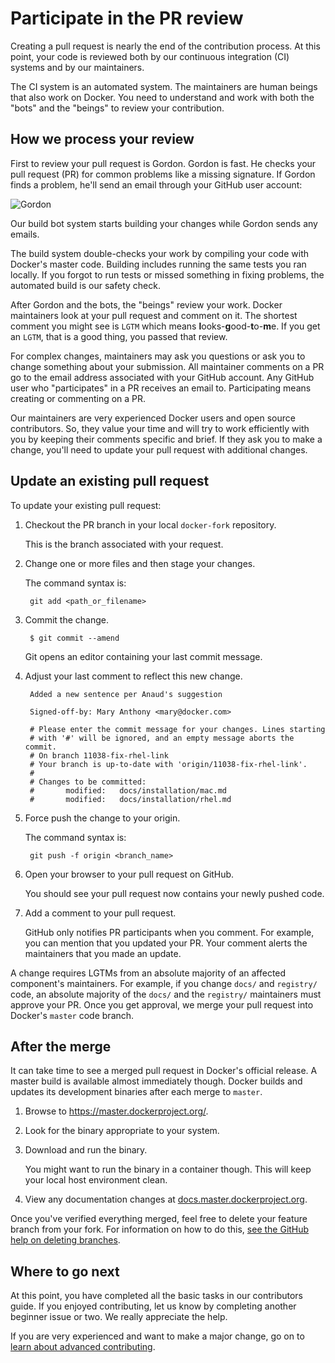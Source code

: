 <!--[metadata]>
+++
title = "Participate in the PR review"
description = "Basic workflow for Docker contributions"
keywords = ["contribute, pull request, review, workflow, beginner, squash,  commit"]
[menu.main]
parent = "smn_contribute"
weight=5
+++
<![end-metadata]-->


# Participate in the PR review

Creating a pull request is nearly the end of the contribution process. At this
point, your code is reviewed both by our continuous integration (CI) systems and
by our maintainers. 

The CI system is an automated system. The maintainers are human beings that also
work on Docker.  You need to understand and work with both the "bots" and the
"beings" to review your contribution.


## How we process your review

First to review your pull request is Gordon. Gordon is fast. He checks your
pull request (PR) for common problems like a missing signature. If Gordon finds a
problem, he'll send an email through your GitHub user account:

![Gordon](/project/images/gordon.jpeg)

Our build bot system starts building your changes while Gordon sends any emails. 

The build system double-checks your work by compiling your code with Docker's master
code. Building includes running the same tests you ran locally. If you forgot
to run tests or missed something in fixing problems, the automated build is our
safety check. 

After Gordon and the bots, the "beings" review your work. Docker maintainers look
at your pull request and comment on it. The shortest comment you might see is
`LGTM` which means **l**ooks-**g**ood-**t**o-**m**e. If you get an `LGTM`, that
is a good thing, you passed that review. 

For complex changes, maintainers may ask you questions or ask you to change
something about your submission. All maintainer comments on a PR go to the
email address associated with your GitHub account. Any GitHub user who 
"participates" in a PR receives an email to. Participating means creating or 
commenting on a PR.

Our maintainers are very experienced Docker users and open source contributors.
So, they value your time and will try to work efficiently with you by keeping
their comments specific and brief. If they ask you to make a change, you'll
need to update your pull request with additional changes.

## Update an existing pull request

To update your existing pull request:

1. Checkout the PR branch in your local `docker-fork` repository.  

    This is the branch associated with your request.

2. Change one or more files and then stage your changes.

    The command syntax is:

    	git add <path_or_filename>

3. Commit the change.

    	$ git commit --amend 

    Git opens an editor containing your last commit message.

4. Adjust your last comment to reflect this new change.

        Added a new sentence per Anaud's suggestion	

        Signed-off-by: Mary Anthony <mary@docker.com>

        # Please enter the commit message for your changes. Lines starting
        # with '#' will be ignored, and an empty message aborts the commit.
        # On branch 11038-fix-rhel-link
        # Your branch is up-to-date with 'origin/11038-fix-rhel-link'.
        #
        # Changes to be committed:
        #		modified:   docs/installation/mac.md
        #		modified:   docs/installation/rhel.md

5. Force push the change to your origin.

    The command syntax is:

        git push -f origin <branch_name>

6. Open your browser to your pull request on GitHub.

    You should see your pull request now contains your newly pushed code.

7. Add a comment to your pull request.

    GitHub only notifies PR participants when you comment. For example, you can
    mention that you updated your PR. Your comment alerts the maintainers that
    you made an update.

A change requires LGTMs from an absolute majority of an affected component's
maintainers. For example, if you change `docs/` and `registry/` code, an
absolute majority of the `docs/` and the `registry/` maintainers must approve
your PR. Once you get approval, we merge your pull request into Docker's 
`master` code branch. 

## After the merge

It can take time to see a merged pull request in Docker's official release. 
A master build is available almost immediately though. Docker builds and
updates its development binaries after each merge to `master`.

1. Browse to <a href="https://master.dockerproject.org/" target="_blank">https://master.dockerproject.org/</a>.

2. Look for the binary appropriate to your system.

3. Download and run the binary.

    You might want to run the binary in a container though. This
    will keep your local host environment clean.

4. View any documentation changes at <a href="http://docs.master.dockerproject.org/" target="_blank">docs.master.dockerproject.org</a>. 

Once you've verified everything merged, feel free to delete your feature branch
from your fork. For information on how to do this, 
<a href="https://help.github.com/articles/deleting-unused-branches/" target="_blank">
see the GitHub help on deleting branches</a>.  

## Where to go next

At this point, you have completed all the basic tasks in our contributors guide.
If you enjoyed contributing, let us know by completing another beginner
issue or two. We really appreciate the help. 

If you are very experienced and want to make a major change, go on to 
[learn about advanced contributing](/project/advanced-contributing).

